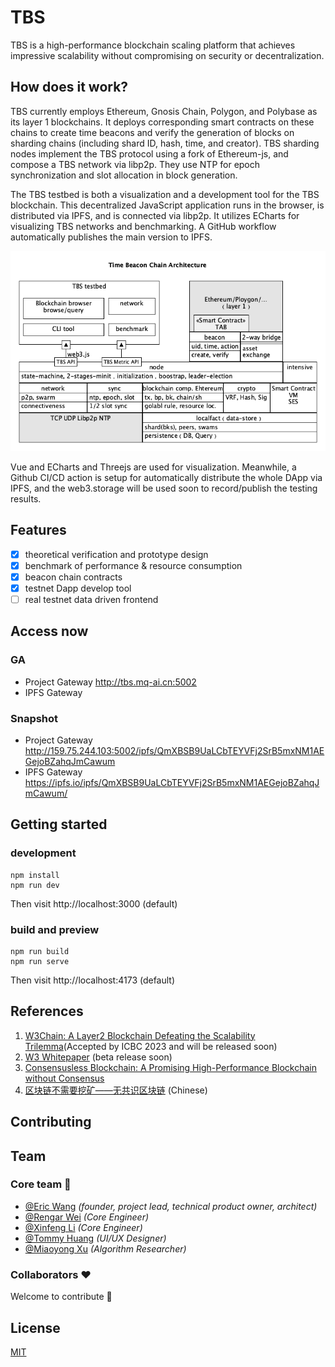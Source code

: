 # TBS
TBS is a high-performance blockchain scaling platform that achieves impressive scalability without compromising on security or decentralization. 

## How does it work?

TBS currently employs Ethereum, Gnosis Chain, Polygon, and Polybase as its layer 1 blockchains. It deploys corresponding smart contracts on these chains to create time beacons and verify the generation of blocks on sharding chains (including shard ID, hash, time, and creator). TBS sharding nodes implement the TBS protocol using a fork of Ethereum-js, and compose a TBS network via libp2p. They use NTP for epoch synchronization and slot allocation in block generation.

The TBS testbed is both a visualization and a development tool for the TBS blockchain. This decentralized JavaScript application runs in the browser, is distributed via IPFS, and is connected via libp2p. It utilizes ECharts for visualizing TBS networks and benchmarking. A GitHub workflow automatically publishes the main version to IPFS.


![img](design/TBS_Architecture.jpg)


Vue and ECharts and Threejs are used for visualization. Meanwhile, a Github CI/CD action is setup for automatically distribute the whole DApp via IPFS, 
and the web3.storage will be used soon to record/publish the testing results.

## Features
* [x] theoretical verification and prototype design
* [x] benchmark of performance & resource consumption
* [x] beacon chain contracts
* [x] testnet Dapp develop tool
* [ ] real testnet data driven frontend

## Access now

### GA

* Project Gateway http://tbs.mq-ai.cn:5002
* IPFS Gateway 

### Snapshot

* Project Gateway http://159.75.244.103:5002/ipfs/QmXBSB9UaLCbTEYVFj2SrB5mxNM1AEGejoBZahqJmCawum
* IPFS Gateway https://ipfs.io/ipfs/QmXBSB9UaLCbTEYVFj2SrB5mxNM1AEGejoBZahqJmCawum/

## Getting started
### development
```
npm install
npm run dev
```
Then visit http://localhost:3000 (default)
### build and preview
```
npm run build
npm run serve
```
Then visit http://localhost:4173 (default)

## References
1. [W3Chain: A Layer2 Blockchain Defeating the Scalability Trilemma]()(Accepted by ICBC 2023 and will be released soon)
2. [W3 Whitepaper](https://wiki.mq-ai.cn/display/WEB3/W3+Whitepaper) (beta release soon)
3. [Consensusless Blockchain: A Promising High-Performance Blockchain without Consensus](https://arxiv.org/abs/2208.12381)   
4. [区块链不需要挖矿——无共识区块链](https://zhuanlan.zhihu.com/p/557733758) (Chinese)   


## Contributing

## Team

### Core team 💪

* [@Eric Wang](https://github.com/ericwangqing)  _(founder, project lead, technical product owner, architect)_
* [@Rengar Wei](https://github.com/weihaopeng)  _(Core Engineer)_
* [@Xinfeng Li](https://github.com/lixinfenggh)  _(Core Engineer)_
* [@Tommy Huang](https://github.com/huanghdm88)  _(UI/UX Designer)_
* [@Miaoyong Xu](https://github.com/xumy29)  _(Algorithm Researcher)_





### Collaborators ❤

Welcome to contribute 👋

## License

[MIT](./LICENSE-MIT)


